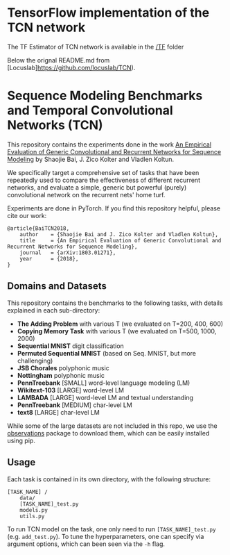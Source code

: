 # TensorFlow implementation of the TCN network
The TF Estimator of TCN network is available in the [/TF](TF/) folder

Below the orignal README.md from [Locuslab]https://github.com/locuslab/TCN).

# Sequence Modeling Benchmarks and Temporal Convolutional Networks (TCN)


This repository contains the experiments done in the work [An Empirical Evaluation of Generic Convolutional and Recurrent Networks for Sequence Modeling](https://arxiv.org/abs/1803.01271) by Shaojie Bai, J. Zico Kolter and Vladlen Koltun.

We specifically target a comprehensive set of tasks that have been repeatedly used to compare the effectiveness of different recurrent networks, and evaluate a simple, generic but powerful (purely) convolutional network on the recurrent nets' home turf.

Experiments are done in PyTorch. If you find this repository helpful, please cite our work:

```
@article{BaiTCN2018,
	author    = {Shaojie Bai and J. Zico Kolter and Vladlen Koltun},
	title     = {An Empirical Evaluation of Generic Convolutional and Recurrent Networks for Sequence Modeling},
	journal   = {arXiv:1803.01271},
	year      = {2018},
}
```

## Domains and Datasets

This repository contains the benchmarks to the following tasks, with details explained in each sub-directory:

  - **The Adding Problem** with various T (we evaluated on T=200, 400, 600)
  - **Copying Memory Task** with various T (we evaluated on T=500, 1000, 2000)
  - **Sequential MNIST** digit classification
  - **Permuted Sequential MNIST** (based on Seq. MNIST, but more challenging)
  - **JSB Chorales** polyphonic music
  - **Nottingham** polyphonic music
  - **PennTreebank** [SMALL] word-level language modeling (LM)
  - **Wikitext-103** [LARGE] word-level LM
  - **LAMBADA** [LARGE] word-level LM and textual understanding
  - **PennTreebank** [MEDIUM] char-level LM
  - **text8** [LARGE] char-level LM

While some of the large datasets are not included in this repo, we use the [observations](https://github.com/edwardlib/observations) package to download them, which can be easily installed using pip. 

## Usage

Each task is contained in its own directory, with the following structure:

```
[TASK_NAME] /
    data/
    [TASK_NAME]_test.py
    models.py
    utils.py
```

To run TCN model on the task, one only need to run `[TASK_NAME]_test.py` (e.g. `add_test.py`). To tune the hyperparameters, one can specify via argument options, which can been seen via the `-h` flag. 
